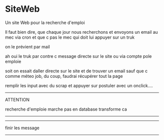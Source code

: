 # SiteWeb

Un site Web pour la recherche d'emploi

Il faut bien dire, que chaque jour nous recherchons et envoyons un email au mec via cron et que c pas le mec qui doit lui appuyer sur un truk

on le prévient par mail 

ah oui le truk par contre c message directe sur le site ou via compte pole emploie

soit on essait daller directe sur le site et de trouver un email sauf que c comme méteo job, du coup, faudrai récupérer tout la page

remplir les input avec du scrap et appuyer sur postuler avec un onclick....

--------------------------------------------------

ATTENTION 

recherche d'emploie marche pas en database transforme ca

-------------------------------------------------



-------------------------------------------------------------------------------------------------------------------------------
finir les message


-------------------------------------------------------------------------------------------------------------------------------




